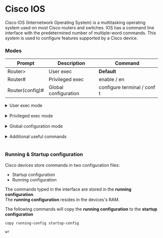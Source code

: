 # Cisco IOS

Cisco IOS (Internetwork Operating System) is a multitasking operating system used on most Cisco routers and switches.
IOS has a command line interface with the predetermined number of multiple-word commands.
This system is used to configure features supported by a Cisco device.

### Modes

| Prompt          | Description          | Command                     |
| --------------- | -------------------- | --------------------------- |
| Router>         | User exec            | **Default**                 |
| Router#         | Privileged exec      | enable / en                 |
| Router(config)# | Global configuration | configure terminal / conf t |

<details>
<summary>User exec mode</summary>
<br>

| Command    | Description                         |
| ---------- | ----------------------------------- |
| <1-99>     | Session number to resume            |
| connect    | Open a terminal connection          |
| disable    | Turn off privileged commands        |
| disconnect | Disconnect existing connection      |
| enable     | Privileged mode                     |
| exit       | Exit from the EXEC                  |
| logout     | Exit from the EXEC                  |
| ping       | Send echo messages                  |
| resume     | Resume an active network connection |
| show       | Show running system information     |
| ssh        | SSH client connection               |
| telnet     | Telnet connection                   |
| terminal   | Set terminal line parameters        |
| traceroute | Trace route to destination          |

</details><br>

<details>
<summary>Privileged exec mode</summary>
<br>

| Command    | Description                                                 |
| ---------- | ----------------------------------------------------------- |
| <1-99>     | Session number to resume                                    |
| auto       | Exec level Automation                                       |
| clear      | Reset functions                                             |
| clock      | Manage the system clock                                     |
| configure  | Enter configuration mode                                    |
| connect    | Open a terminal connection                                  |
| copy       | Copy from one file to another                               |
| debug      | Debugging functions (see also 'undebug')                    |
| delete     | Delete a file                                               |
| dir        | List files on a filesystem                                  |
| disable    | Turn off privileged commands                                |
| disconnect | Disconnect an existing network connection                   |
| enable     | Turn on privileged commands                                 |
| erase      | Erase a filesystem                                          |
| exit       | Exit from the EXEC                                          |
| logout     | Exit from the EXEC                                          |
| mkdir      | Create new directory                                        |
| more       | Display the contents of a file                              |
| no         | Disable debugging information                               |
| ping       | Send echo messages                                          |
| reload     | Halt and perform a cold restart                             |
| resume     | Resume an active network connection                         |
| rmdir      | Remove existing directory                                   |
| send       | Send a message to other tty lines                           |
| setup      | Run the SETUP command facility                              |
| show       | Show running system information                             |
| ssh        | Open a secure shell client connection                       |
| telnet     | Open a telnet connection                                    |
| terminal   | Set terminal line parameters                                |
| traceroute | Trace route to destination                                  |
| undebug    | Disable debugging functions (see also 'debug')              |
| vlan       | Configure VLAN parameters                                   |
| write      | Write running configuration to memory, network, or terminal |

</details><br>

<details>
<summary>Global configuration mode</summary>
<br>

| Command           | Description                                      |
| ----------------- | ------------------------------------------------ |
| aaa               | Authentication, Authorization and Accounting.    |
| access-list       | Add an access list entry                         |
| banner            | Define a login banner                            |
| bba-group         | Configure BBA Group                              |
| boot              | Modify system boot parameters                    |
| cdp               | Global CDP configuration subcommands             |
| class-map         | Configure Class Map                              |
| clock             | Configure time-of-day clock                      |
| config-register   | Define the configuration register                |
| crypto            | Encryption module                                |
| default           | Set a command to its defaults                    |
| do                | To run exec commands in config mode              |
| dot11             | IEEE 802.11 config commands                      |
| enable            | Modify enable password parameters                |
| end               | Exit from configure mode                         |
| exit              | Exit from configure mode                         |
| flow              | Global Flow configuration subcommands            |
| hostname          | Set system's network name                        |
| interface         | Select an interface to configure                 |
| ip                | Global IP configuration subcommands              |
| ipv6              | Global IPv6 configuration commands               |
| key               | Key management                                   |
| license           | Configure license features                       |
| line              | Configure a terminal line                        |
| lldp              | Global LLDP configuration subcommands            |
| logging           | Modify message logging facilities                |
| login             | Enable secure login checking                     |
| mac-address-table | Configure the MAC address table                  |
| no                | Negate a command or set its defaults             |
| ntp               | Configure NTP                                    |
| parameter-map     | parameter map                                    |
| parser            | Configure parser                                 |
| policy-map        | Configure QoS Policy Map                         |
| port-channel      | EtherChannel configuration                       |
| priority-list     | Build a priority list                            |
| privilege         | Command privilege parameters                     |
| queue-list        | Build a custom queue list                        |
| router            | Enable a routing process                         |
| secure            | Secure image and configuration archival commands |
| security          | Infra Security CLIs                              |
| service           | Modify use of network based services             |
| snmp-server       | Modify SNMP engine parameters                    |
| spanning-tree     | Spanning Tree Subsystem                          |
| tacacs-server     | Modify TACACS query parameters                   |
| username          | Establish User Name Authentication               |
| vpdn              | Virtual Private Dialup Network                   |
| vpdn-group        | VPDN group configuration                         |
| zone              | FW with zoning                                   |
| zone-pair         | Zone pair command                                |

Beginning with IOS 12.3, **privileged exec mode** commands can be executed within **global configuration mode** and its submodes with the `do` keyword.

</details><br>

<details>
<summary>Additional useful commands</summary>
<br>

| Command                                                     | Description                                | Mode       |
| ----------------------------------------------------------- | ------------------------------------------ | ---------- |
| ?                                                           | Available commands (help)                  | all        |
| show history                                                | Show command history                       | all        |
| show version **/** sh ver                                   | Show software version                      | #          |
| hostname <value> **/** host <value>                         | Hostname configuration                     | config     |
| copy running-config startup-config **/** wr                 | Save configuration                         | #          |
| show ip interface brief                                     | Show current interface configuration       | #          |
| show running-config                                         | Show current configuration                 | #          |
| show cdp neighbors                                          | CDP neighbors                              | #          |
| show arp                                                    | Show ARP table                             | #          |
| int g0/0/0                                                  | Configure interface GE 0/0/0               |            |
| interface GigabitEthernet 0/0/0                             | Configure interface GE 0/0/0               |            |
| no shut **/** no shutdown                                   | No shutdown                                |            |
| no ip address                                               | Remove configure ip address from interface | config-if# |
| ip domain-lookup                                            |                                            |            |
| ip name-server <ip_address>                                 | Set IP name server                         |            |
| ip default gateway <ip_address>                             | Default Gateway                            | config     |
| monitor session 1 source interface gigabitEthernet 0/0      | Copy traffic from source interface         | config     |
| montior session 1 destination interface gigabitEthernet 0/0 | Duplicate traffic to destination interface | config     |

### Password

| Command                     | Description                | Mode   |
| --------------------------- | -------------------------- | ------ |
| enable password <password>  | Enable password            | config |
| service password-encryption | Enable password encryption | config |
| enable secret <password>    | Enable secret password     | config |

</details><br>

### Running & Startup configuration

Cisco devices store commands in two configuration files:

- Startup configuration
- Running configuration

The commands typed in the interface are stored in the **running configuration**.<br>
The **running configuration** resides in the devices's RAM.

The following commands will copy the **running configuration** to the **startup configuration**

```
copy running-config startup-config
```

```
wr
```
